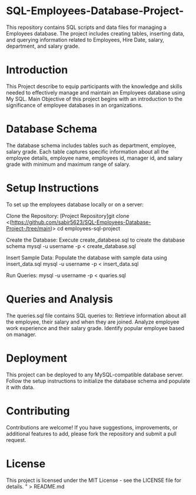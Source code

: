 # SQL-Employees-Database-Project-
This repository contains SQL scripts and data files for managing a Employees database. The project includes creating tables, inserting data, and querying information related to Employees, Hire Date, salary, department, and salary grade.

# Introduction
This Project describe to equip participants with the knowledge and skills needed to effectively manage and maintain an Employees database using My SQL. Main Objective of this project begins with an introduction to the significance of employee databases in an organizations.

# Database Schema
The database schema includes tables such as department, employee, salary grade. Each table captures specific information about all the employee details, employee name, employees id, manager id, and salary grade with minimum and maximum range of salary.

# Setup Instructions
To set up the employees database locally or on a server:

Clone the Repository: [Project Repository]git clone <(https://github.com/sabir5623/SQL-Employees-Database-Project-/tree/main)> cd employees-sql-project

Create the Database: Execute create_databese.sql to create the database schema mysql -u username -p < create_database.sql

Insert Sample Data: Populate the database with sample data using insert_data.sql mysql -u username -p < insert_data.sql

Run Queries: mysql -u username -p < quaries.sql

# Queries and Analysis
The queries.sql file contains SQL queries to: Retrieve information about all the employee, their salary and when they are joined. Analyze employee work experience and their salary grade. Identify popular employee based on manager.

# Deployment
This project can be deployed to any MySQL-compatible database server. Follow the setup instructions to initialize the database schema and populate it with data.

# Contributing
Contributions are welcome! If you have suggestions, improvements, or additional features to add, please fork the repository and submit a pull request.

# License
This project is licensed under the MIT License - see the LICENSE file for details. " > README.md

